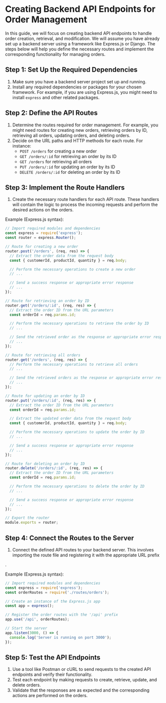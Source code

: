 # Creating Backend API Endpoints for Order Management

In this guide, we will focus on creating backend API endpoints to handle order creation, retrieval, and modification. We will assume you have already set up a backend server using a framework like Express.js or Django. The steps below will help you define the necessary routes and implement the corresponding functionality for managing orders.

## Step 1: Set Up the Required Dependencies

1. Make sure you have a backend server project set up and running.
2. Install any required dependencies or packages for your chosen framework. For example, if you are using Express.js, you might need to install `express` and other related packages.

## Step 2: Define the API Routes

1. Determine the routes required for order management. For example, you might need routes for creating new orders, retrieving orders by ID, retrieving all orders, updating orders, and deleting orders.
2. Decide on the URL paths and HTTP methods for each route. For instance:
   - `POST /orders` for creating a new order
   - `GET /orders/:id` for retrieving an order by its ID
   - `GET /orders` for retrieving all orders
   - `PUT /orders/:id` for updating an order by its ID
   - `DELETE /orders/:id` for deleting an order by its ID

## Step 3: Implement the Route Handlers

1. Create the necessary route handlers for each API route. These handlers will contain the logic to process the incoming requests and perform the desired actions on the orders.

Example (Express.js syntax):

```javascript
// Import required modules and dependencies
const express = require('express');
const router = express.Router();

// Route for creating a new order
router.post('/orders', (req, res) => {
  // Extract the order data from the request body
  const { customerId, productId, quantity } = req.body;

  // Perform the necessary operations to create a new order
  // ...

  // Send a success response or appropriate error response
  // ...
});

// Route for retrieving an order by ID
router.get('/orders/:id', (req, res) => {
  // Extract the order ID from the URL parameters
  const orderId = req.params.id;

  // Perform the necessary operations to retrieve the order by ID
  // ...

  // Send the retrieved order as the response or appropriate error response
  // ...
});

// Route for retrieving all orders
router.get('/orders', (req, res) => {
  // Perform the necessary operations to retrieve all orders
  // ...

  // Send the retrieved orders as the response or appropriate error response
  // ...
});

// Route for updating an order by ID
router.put('/orders/:id', (req, res) => {
  // Extract the order ID from the URL parameters
  const orderId = req.params.id;

  // Extract the updated order data from the request body
  const { customerId, productId, quantity } = req.body;

  // Perform the necessary operations to update the order by ID
  // ...

  // Send a success response or appropriate error response
  // ...
});

// Route for deleting an order by ID
router.delete('/orders/:id', (req, res) => {
  // Extract the order ID from the URL parameters
  const orderId = req.params.id;

  // Perform the necessary operations to delete the order by ID
  // ...

  // Send a success response or appropriate error response
  // ...
});

// Export the router
module.exports = router;
```

## Step 4: Connect the Routes to the Server

1. Connect the defined API routes to your backend server. This involves importing the route file and registering it with the appropriate URL prefix

.

Example (Express.js syntax):

```javascript
// Import required modules and dependencies
const express = require('express');
const orderRoutes = require('./routes/orders');

// Create an instance of the Express.js app
const app = express();

// Register the order routes with the '/api' prefix
app.use('/api', orderRoutes);

// Start the server
app.listen(3000, () => {
  console.log('Server is running on port 3000');
});
```

## Step 5: Test the API Endpoints

1. Use a tool like Postman or cURL to send requests to the created API endpoints and verify their functionality.
2. Test each endpoint by making requests to create, retrieve, update, and delete orders.
3. Validate that the responses are as expected and the corresponding actions are performed on the orders.

